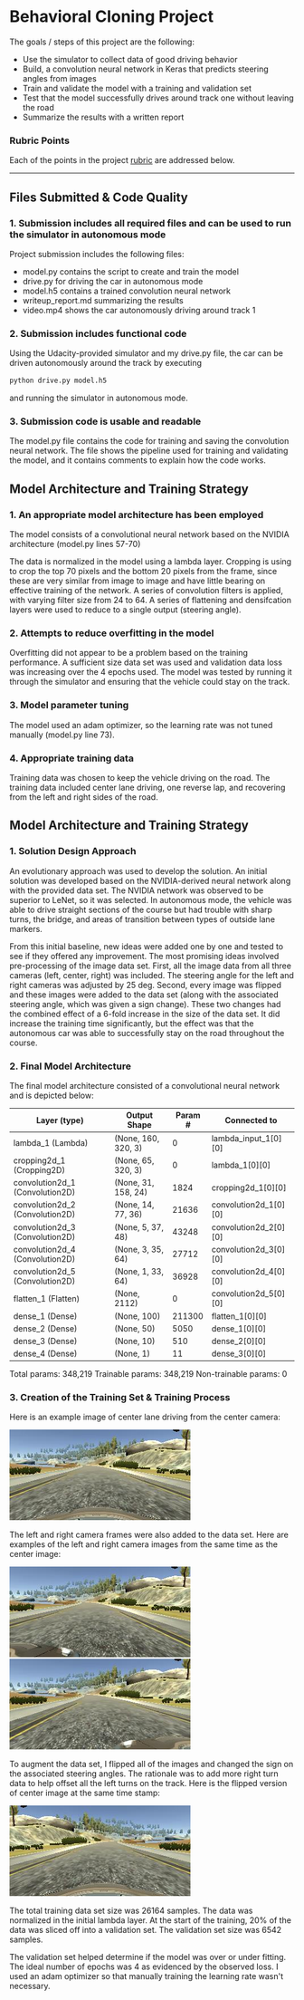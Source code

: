# Behavioral Cloning Project

The goals / steps of this project are the following:
* Use the simulator to collect data of good driving behavior
* Build, a convolution neural network in Keras that predicts steering angles from images
* Train and validate the model with a training and validation set
* Test that the model successfully drives around track one without leaving the road
* Summarize the results with a written report


[//]: # (Image References)

[image1]: ./examples/center.jpg "Center Camera"
[image2]: ./examples/right.jpg "Right Camera"
[image3]: ./examples/left.jpg "Left Camera"
[image4]: ./examples/flipped.jpg "Flipped Image"

### Rubric Points

Each of the points in the project [rubric](https://review.udacity.com/#!/rubrics/432/view) are addressed below.

---
## Files Submitted & Code Quality

### 1. Submission includes all required files and can be used to run the simulator in autonomous mode

Project submission includes the following files:
* model.py contains the script to create and train the model
* drive.py for driving the car in autonomous mode
* model.h5 contains a trained convolution neural network 
* writeup_report.md summarizing the results
* video.mp4 shows the car autonomously driving around track 1

### 2. Submission includes functional code
Using the Udacity-provided simulator and my drive.py file, the car can be driven autonomously around the track by executing 
```sh
python drive.py model.h5
```
and running the simulator in autonomous mode.

### 3. Submission code is usable and readable

The model.py file contains the code for training and saving the convolution neural network. The file shows the pipeline used for training and validating the model, and it contains comments to explain how the code works.

## Model Architecture and Training Strategy

### 1. An appropriate model architecture has been employed

The model consists of a convolutional neural network based on the NVIDIA architecture (model.py lines 57-70) 

The data is normalized in the model using a lambda layer. Cropping is using to crop the top 70 pixels and the bottom 20 pixels from the frame, since these are very similar from image to image and have little bearing on effective training of the network. A series of convolution filters is applied, with varying filter size from 24 to 64. A series of flattening and densifcation layers were used to reduce to a single output (steering angle). 

### 2. Attempts to reduce overfitting in the model

Overfitting did not appear to be a problem based on the training performance. A sufficient size data set was used and validation data loss was increasing over the 4 epochs used. The model was tested by running it through the simulator and ensuring that the vehicle could stay on the track.

### 3. Model parameter tuning

The model used an adam optimizer, so the learning rate was not tuned manually (model.py line 73).

### 4. Appropriate training data

Training data was chosen to keep the vehicle driving on the road. The training data included center lane driving, one reverse lap, and recovering from the left and right sides of the road.

## Model Architecture and Training Strategy

### 1. Solution Design Approach

An evolutionary approach was used to develop the solution. An initial solution was developed based on the NVIDIA-derived neural network along with the provided data set. The NVIDIA network was observed to be superior to LeNet, so it was selected. In autonomous mode, the vehicle was able to drive straight sections of the course but had trouble with sharp turns, the bridge, and areas of transition between types of outside lane markers. 

From this initial baseline, new ideas were added one by one and tested to see if they offered any improvement. The most promising ideas involved pre-processing of the image data set. First, all the image data from all three cameras (left, center, right) was included. The steering angle for the left and right cameras was adjusted by 25 deg. Second, every image was flipped and these images were added to the data set (along with the associated steering angle, which was given a sign change). These two changes had the combined effect of a 6-fold increase in the size of the data set. It did increase the training time significantly, but the effect was that the autonomous car was able to successfully stay on the road throughout the course. 

### 2. Final Model Architecture

The final model architecture consisted of a convolutional neural network and is depicted below:

| Layer (type)                 |   Output Shape      |  Param #  |   Connected to        |                   
| ---------------------------- | ------------------- | --------- | ----------------------|
|lambda_1 (Lambda)             |  (None, 160, 320, 3) |  0        |   lambda_input_1[0][0] |
| cropping2d_1 (Cropping2D)     |   (None, 65, 320, 3) |   0      |     lambda_1[0][0]                   
|convolution2d_1 (Convolution2D)|  (None, 31, 158, 24) |  1824    |    cropping2d_1[0][0]               
|convolution2d_2 (Convolution2D) | (None, 14, 77, 36)  |  21636   |    convolution2d_1[0][0]            
|convolution2d_3 (Convolution2D) | (None, 5, 37, 48)   |  43248    |   convolution2d_2[0][0]            
|convolution2d_4 (Convolution2D) | (None, 3, 35, 64)   |  27712    |   convolution2d_3[0][0]            
|convolution2d_5 (Convolution2D) | (None, 1, 33, 64)   |  36928    |   convolution2d_4[0][0]            
|flatten_1 (Flatten)             | (None, 2112)        |  0        |   convolution2d_5[0][0]            
|dense_1 (Dense)                 | (None, 100)         |  211300   |   flatten_1[0][0]                  
|dense_2 (Dense)                 | (None, 50)          |  5050     |   dense_1[0][0]                    
|dense_3 (Dense)                 | (None, 10)          |  510      |   dense_2[0][0]                    
|dense_4 (Dense)                 | (None, 1)           |  11       |   dense_3[0][0]                    

Total params: 348,219
Trainable params: 348,219
Non-trainable params: 0

### 3. Creation of the Training Set & Training Process

Here is an example image of center lane driving from the center camera:

![alt text][image1]

The left and right camera frames were also added to the data set. Here are examples of the left and right camera images from the same time as the center image:

![alt text][image2]
![alt text][image3]

To augment the data set, I flipped all of the images and changed the sign on the associated steering angles. The rationale was to add more right turn data to help offset all the left turns on the track. Here is the flipped version of center image at the same time stamp:

![alt text][image4]

The total training data set size was 26164 samples. The data was normalized in the initial lambda layer. At the start of the training, 20% of the data was sliced off into a validation set.  The validation set size was 6542 samples.

The validation set helped determine if the model was over or under fitting. The ideal number of epochs was 4 as evidenced by the observed loss. I used an adam optimizer so that manually training the learning rate wasn't necessary.
